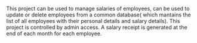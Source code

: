 This project can be used to manage salaries of employees, can be used to update or delete employees from a common database(
which mantains the list of all employees with their personal details and salary details). 
This project is controlled by admin access.
A salary receipt is generated at the end of each month for each employee.
